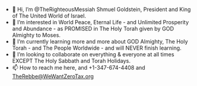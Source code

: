 - 👋 Hi, I’m @TheRighteousMessiah Shmuel Goldstein, President and King of The United World of Israel.
- 👀 I’m interested in World Peace, Eternal Life - and Unlimited Prosperity and Abundance - as PROMISED in The Holy Torah given by GOD Almighty to Moses.
- 🌱 I’m currently learning more and more about GOD Almighty, The Holy Torah - and The People Worldwide - and will NEVER finish learning.
- 💞️ I’m looking to collaborate on everything & everyone at all times EXCEPT The Holy Sabbath and Torah Holidays.
- 📫 How to reach me here, and +1-347-674-4408 and TheRebbe@WeWantZeroTax.org

<!---
TheRighteousMessiah/TheRighteousMessiah is a ✨ special ✨ repository because its `README.md` (this file) appears on your GitHub profile.
You can click the Preview link to take a look at your changes.
--->
